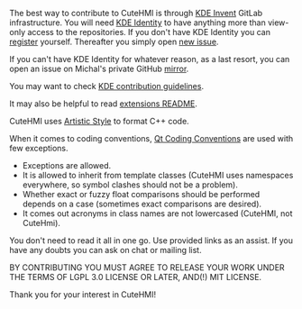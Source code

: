 The best way to contribute to CuteHMI is through
[KDE Invent](https://invent.kde.org/) GitLab infrastructure. You will need [KDE
Identity](https://identity.kde.org/) to have anything more than view-only access
to the repositories. If you don't have KDE Identity you can
[register](https://identity.kde.org/index.php?r=registration/index) yourself.
Thereafter you simply open [new issue](https://invent.kde.org/kde/cutehmi/issues).

If you can't have KDE Identity for whatever reason, as a last resort, you can
open an issue on Michal's private GitHub
[mirror](https://github.com/michpolicht/CuteHMI/issues).

You may want to check [KDE contribution
guidelines](https://community.kde.org/Get_Involved).

It may also be helpful to read [extensions README](extensions/README.md).

CuteHMI uses [Artistic Style](http://astyle.sourceforge.net/) to format C++
code.

When it comes to coding conventions, [Qt Coding
Conventions](https://wiki.qt.io/Coding_Conventions) are used with few
exceptions.
- Exceptions are allowed.
- It is allowed to inherit from template classes (CuteHMI uses namespaces
  everywhere, so symbol clashes should not be a problem).
- Whether exact or fuzzy float comparisons should be performed depends on a case
  (sometimes exact comparisons are desired).
- It comes out acronyms in class names are not lowercased (CuteHMI, not
  CuteHmi).

You don't need to read it all in one go. Use provided links as an assist. If you
have any doubts you can ask on chat or mailing list.

BY CONTRIBUTING YOU MUST AGREE TO RELEASE YOUR WORK UNDER THE TERMS OF LGPL 3.0
LICENSE OR LATER, AND(!) MIT LICENSE.

Thank you for your interest in CuteHMI!

